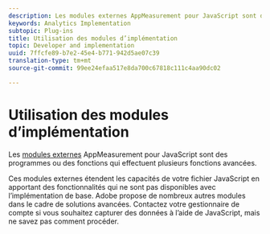 ```yaml
---
description: Les modules externes AppMeasurement pour JavaScript sont des programmes ou des fonctions qui effectuent plusieurs fonctions avancées.
keywords: Analytics Implementation
subtopic: Plug-ins
title: Utilisation des modules d’implémentation
topic: Developer and implementation
uuid: 7ffcfe89-b7e2-45e4-b771-942d5ae07c39
translation-type: tm+mt
source-git-commit: 99ee24efaa517e8da700c67818c111c4aa90dc02

---
```



# Utilisation des modules d’implémentation

Les [modules externes](/help/implement/js-implementation/c-appmeasurement-js/plugins-support.md) AppMeasurement pour JavaScript sont des programmes ou des fonctions qui effectuent plusieurs fonctions avancées.

Ces modules externes étendent les capacités de votre fichier JavaScript en apportant des fonctionnalités qui ne sont pas disponibles avec l’implémentation de base. Adobe propose de nombreux autres modules dans le cadre de solutions avancées. Contactez votre gestionnaire de compte si vous souhaitez capturer des données à l’aide de JavaScript, mais ne savez pas comment procéder.
